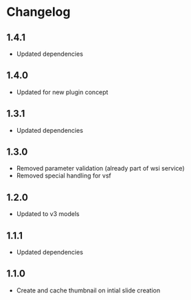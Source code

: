 # Changelog

## 1.4.1

- Updated dependencies

## 1.4.0

- Updated for new plugin concept

## 1.3.1

- Updated dependencies

## 1.3.0

- Removed parameter validation (already part of wsi service)
- Removed special handling for vsf

## 1.2.0

- Updated to v3 models

## 1.1.1

- Updated dependencies

## 1.1.0

- Create and cache thumbnail on intial slide creation
